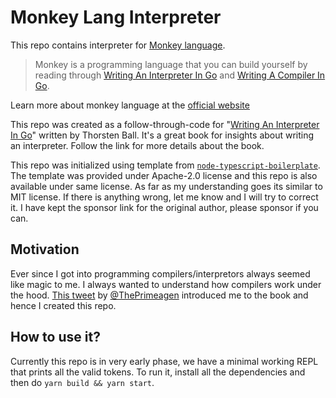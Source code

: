 # Monkey Lang Interpreter

This repo contains interpreter for [Monkey language](https://monkeylang.org/).

> Monkey is a programming language that you can build yourself by reading through [Writing An Interpreter In Go](https://interpreterbook.com/) and [Writing A Compiler In Go](https://compilerbook.com/).

Learn more about monkey language at the [official website](https://monkeylang.org/)

This repo was created as a follow-through-code for "[Writing An Interpreter In Go](https://interpreterbook.com/)" written by Thorsten Ball. It's a great book for insights about writing an interpreter. Follow the link for more details about the book.

This repo was initialized using template from [`node-typescript-boilerplate`](https://github.com/jsynowiec/node-typescript-boilerplate). The template was provided under Apache-2.0 license and this repo is also available under same license. As far as my understanding goes its similar to MIT license. If there is anything wrong, let me know and I will try to correct it. I have kept the sponsor link for the original author, please sponsor if you can.

## Motivation

Ever since I got into programming compilers/interpretors always seemed like magic to me. I always wanted to understand how compilers work under the hood. [This tweet](https://twitter.com/ThePrimeagen/status/1557347948022964225?s=20&t=3qdrVXXQ7iqW8kFCUAOtaQ) by [@ThePrimeagen](https://twitter.com/ThePrimeagen) introduced me to the book and hence I created this repo.

## How to use it?

Currently this repo is in very early phase, we have a minimal working REPL that prints all the valid tokens. To run it, install all the dependencies and then do `yarn build && yarn start`.
